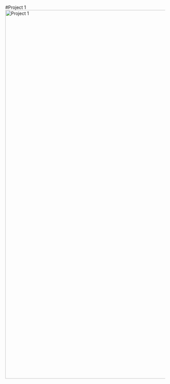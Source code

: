 #Project 1 
<img width="1158" alt="Project 1" src="https://github.com/harsh769/Project-1/assets/113161935/c465818a-c2b6-49f5-897e-80e5819b893d">
